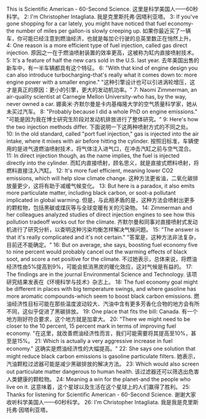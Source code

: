 
This is Scientific American - 60-Second Science.
这里是科学美国人——60秒科学。
2:
I'm Christopher Intagliata.
我是克里斯托弗·因塔利亚塔。
3:
If you've gone shopping for a car lately, you might have noticed that fuel economy-the number of miles per gallon-is slowly creeping up.
如果你最近买了一辆车，你可能已经注意到燃油经济，也就是每加仑行驶的总英里数正在悄然上升。
4:
One reason is a more efficient type of fuel injection, called gas direct injection.
原因之一在于燃油喷射装置的效率更高，这被称为缸内直接喷射技术。
5:
It's a feature of half the new cars sold in the U.S. last year.
去年美国出售的新车中，有一半车辆都具有这个特征。
6:
"With that kind of engine design you can also introduce turbocharging-that's really what it comes down to: more engine power with a smaller engine."
"这种引擎设计也可以引进涡轮增压，这才是真正的原因：更小的引擎，更大的发动机功率。"
7:
Naomi Zimmerman, an air-quality scientist at Carnegie Mellon University-who has, by the way, never owned a car.
娜奥米·齐默尔曼是卡内基梅隆大学的空气质量科学家，她从未买过汽车。
8:
"Probably because I did a whole PhD on engine emissions."
"可能是因为我在博士研究生阶段对发动机排放进行了整体研究。"
9:
Here's how the two injection methods differ.
下面说明一下这两种喷射方式的不同之处。
10:
In the old standard, called "port fuel injection," gas is injected into the air intake, where it mixes with air before hitting the cylinder.
按照旧标准，车辆使用的是进气道燃油喷射技术，将气体注入进气口，在冲击汽缸之前与空气混合。
11:
In direct injection though, as the name implies, the fuel is injected directly into the cylinder.
而缸内直接喷射，顾名思义，就是直接式燃料喷射，将燃料直接注入汽缸。
12:
It's more fuel efficient, meaning lower CO2 emissions, which will help slow climate change.
这种方法更省油，二氧化碳排放量更少，这将有助于减缓气候变化。
13:
But here is a paradox, it also emits more particulate matter, including black carbon, or soot-a pollutant implicated in global warming.
但是，与此相矛盾的是，这种方法会喷射出更多的颗粒物，包括黑碳或煤灰等与全球变暖有关的污染物。
14:
Zimmerman and her colleagues analyzed studies of direct injection engines to see how this pollution tradeoff works out for the climate.
齐默尔曼和同事对直接喷射式发动机进行了研究分析，以查明这种污染均衡怎样解决气候问题。
15:
"The answer is that it's really complicated and it's not certain."
"答案是，这种方法非法复杂，目前还不能确定。"
16:
But on average, she says, boosting fuel economy five to nine percent would probably cancel out the warming effects of black soot, and score a net positive for the climate.
不过她表示，总体来说，将燃油经济性由5%提高到9%，可能会抵消黑炭的暖化效应，这对气候是有益的。
17:
The findings are in the journal Environmental Science and Technology.
该项研究结果发表在《环境科学与技术》杂志上。
18:
The fuel economy goal might be different in places with big temperature swings, and where gasoline has more aromatic compounds-which seem to boost black carbon emissions.
燃油经济性目标可能在那些温度波动较大、汽油中含有更多芳香化合物的地方会有所不同，这似乎促进了黑碳排放。
19:
One place that fits the bill: Canada.
有一个地方刚好符合要求，这个地方就是加拿大。
20:
"There we might need to be closer to the 10 percent, 15 percent mark in terms of improving fuel economy.
"在这里，就改善燃油经济性而言，我们可能需要将其提高至10%，甚至是15%。
21:
Which is actually a very aggressive increase in fuel economy."
这确实是燃油经济性的大幅提高。"
22:
She says one solution that might reduce black carbon emissions is gasoline particulate filters.
她表示，汽油颗粒过滤器可能是减少黑碳排放的解决方法。
23:
Which would also screen out particulate matter dangerous to human health.
该过滤器还可以筛选出危害人类健康的颗粒物。
24:
Meaning a win for the planet-and the people who live on it.
这意味着，这个星球以及生活在这个星球上的人们赢得了胜利。
25:
Thanks for listening for Scientific American - 60-Second Science.
谢谢大家收听科学美国人——60秒科学。
26:
I'm Christopher Intagliata.
我是我是克里斯托弗·因塔利亚塔。

